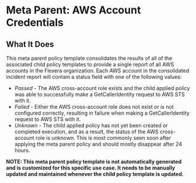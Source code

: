 # Meta Parent: AWS Account Credentials

## What It Does

This meta parent policy template consolidates the results of all of the associated child policy templates to provide a single report of all AWS accounts in the Flexera organization. Each AWS account in the consolidated incident report will contain a status field with one of the following values:

- *Passed* - The AWS cross-account role exists and the child applied policy was able to successfully make a GetCallerIdentity request to AWS STS with it.
- *Failed* - Either the AWS cross-account role does not exist or is not configured correctly, resulting in failure when making a GetCallerIdentity request to AWS STS with it.
- *Unknown* - The child applied policy has not yet been created or completed execution, and as a result, the status of the AWS cross-account role is unknown. This is most commonly seen soon after applying the meta parent policy and should mostly disappear after 24 hours.

__NOTE: This meta parent policy template is not automatically generated and is customized for this specific use case. It needs to be manually updated and maintained whenever the child policy template is updated.__
